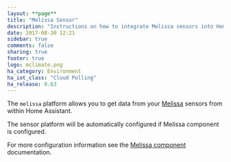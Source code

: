 ```yaml
---
layout: **page**
title: "Melissa Sensor"
description: "Instructions on how to integrate Melissa sensors into Home Assistant."
date: 2017-08-30 12:21
sidebar: true
comments: false
sharing: true
footer: true
logo: mclimate.png
ha_category: Environment
ha_iot_class: "Cloud Polling"
ha_release: 0.63
---
```


The `melissa` platform allows you to get data from your [Melissa](http://seemelissa.com/) sensors from within Home Assistant.
  
The sensor platform will be automatically configured if Melissa component is configured.

For more configuration information see the [Melissa component](/components/melissa/) documentation.
